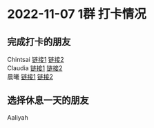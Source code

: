 # 2022-11-07 1群 打卡情况
## 完成打卡的朋友
Chintsai [链接1](http://mmbiz.qpic.cn/mmbiz_jpg/fKBOEML39zrJOQwibfluyb78hInKuqT0vRx2njBaCCXMC1yr6diazTgHuDqZfkTBqa4YibouPrQtAsliam6Vgj32KA/0) [链接2](http://mmbiz.qpic.cn/mmbiz_jpg/fKBOEML39zrJOQwibfluyb78hInKuqT0vE0cuomaUzkKnqdEvuiaibZUtNu2iaRmspoS9KUrzlTmFJcB4y3OCHmgVA/0) <br>Claudia [链接1](http://mmbiz.qpic.cn/mmbiz_jpg/EqM704vBbWDFRLpBgOiczHQleV6knSADxg5v3IQVeRKPhQ1lRxeTeXY6BvXCBhpGfcgnQHLY2yjjoLL4nHOPib8A/0) [链接2](http://mmbiz.qpic.cn/mmbiz_jpg/EqM704vBbWDFRLpBgOiczHQleV6knSADxI0HmmQwSwZfbxehWEfUfPiaab4x3speicdEhCmRsMDh7Sof42uicic3Nqg/0) <br>晨曦 [链接1](http://mmbiz.qpic.cn/mmbiz_jpg/4rYayDxu0jWcSzvE8kpnqyuLMAeGwkKw9pmQYEmXhy5uxNKIKlTOIxwKNqPF2buVrQY5omdRAPDWcnr98DAiciaQ/0) [链接2](http://mmbiz.qpic.cn/mmbiz_jpg/4rYayDxu0jWcSzvE8kpnqyuLMAeGwkKwLDwcyHoFo1U0hibbricLnbVFYpyAlbZ6mBvjjxnOcJ7NtJcvg3xyopgA/0) <br>
## 选择休息一天的朋友
Aaliyah

